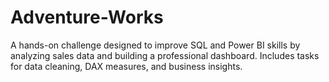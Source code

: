 # Adventure-Works
A hands-on challenge designed to improve SQL and Power BI skills by analyzing sales data and building a professional dashboard. Includes tasks for data cleaning, DAX measures, and business insights.  

